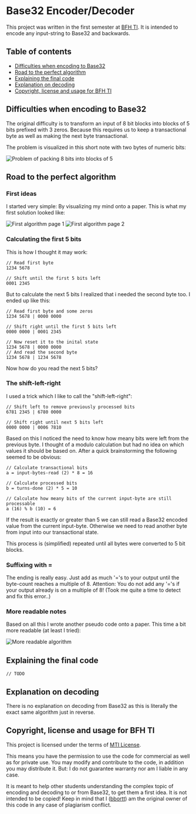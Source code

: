 # Base32 Encoder/Decoder

This project was written in the first semester at [BFH TI](https://www.ti.bfh.ch/). It is intended to encode any input-string to Base32 and backwards.

## Table of contents

* [Difficulties when encoding to Base32](#difficulties-when-encoding-to-base32)
* [Road to the perfect algorithm](#road-to-the-perfect-algorithm)
* [Explaining the final code](#explaining-the-final-code)
* [Explanation on decoding](#explanation-on-decoding)
* [Copyright, license and usage for BFH TI](#copyright-license-and-usage-for-bfh-ti)

## Difficulties when encoding to Base32

The original difficulty is to transform an input of 8 bit blocks into blocks of 5 bits prefixed with 3 zeros. Because this requires us to keep a transactional byte as well as making the next byte transactional.

The problem is visualized in this short note with two bytes of numeric bits:

![Problem of packing 8 bits into blocks of 5](https://github.com/bbortt/assembly-binary-2-base32/blob/master/notes/original_problem_on_block_size.jpg)

## Road to the perfect algorithm

### First ideas

I started very simple: By visualizing my mind onto a paper. This is what my first solution looked like:

![First algorithm page 1](https://github.com/bbortt/assembly-binary-2-base32/blob/master/notes/idea_on_algorithm_page_1.jpg)
![First algorithm page 2](https://github.com/bbortt/assembly-binary-2-base32/blob/master/notes/idea_on_algorithm_page_2.jpg)

### Calculating the first 5 bits

This is how I thought it may work:
```
// Read first byte
1234 5678

// Shift until the first 5 bits left
0001 2345
```
But to calculate the next 5 bits I realized that i needed the second byte too. I ended up like this:
```
// Read first byte and some zeros
1234 5678 | 0000 0000

// Shift right until the first 5 bits left
0000 0000 | 0001 2345

// Now reset it to the inital state
1234 5678 | 0000 0000
// And read the second byte
1234 5678 | 1234 5678
```
Now how do you read the next 5 bits?

### The shift-left-right

I used a trick which I like to call the "shift-left-right":
```
// Shift left to remove previously processed bits
6781 2345 | 6780 0000

// Shift right until next 5 bits left
0000 0000 | 0006 7810
```
Based on this I noticed the need to know how meany bits were left from the previous byte. I thought of a modulo calculation but had no idea on which values it should be based on. After a quick brainstorming the following seemed to be obvious:
```
// Calculate transactional bits
a = input-bytes-read (2) * 8 = 16

// Calculate processed bits
b = turns-done (2) * 5 = 10

// Calculate how meany bits of the current input-byte are still processable
a (16) % b (10) = 6
```
If the result is exactly or greater than 5 we can still read a Base32 encoded value from the current input-byte. Otherwise we need to read another byte from input into our transactional state.

This process is (simplified) repeated until all bytes were converted to 5 bit blocks.

### Suffixing with =

The ending is really easy. Just add as much '='s to your output until the byte-count reaches a multiple of 8. Attention: You do not add any '='s if your output already is on a multiple of 8! (Took me quite a time to detect and fix this error..)

### More readable notes

Based on all this I wrote another pseudo code onto a paper. This time a bit more readable (at least I tried):

![More readable algorithm](https://github.com/bbortt/assembly-binary-2-base32/blob/master/notes/more_readable_algorithm.jpg)

## Explaining the final code

`// TODO`

## Explanation on decoding

There is no explanation on decoding from Base32 as this is literally the exact same algorithm just in reverse.

## Copyright, license and usage for BFH TI

This project is licensed under the terms of [MTI License](https://github.com/bbortt/assembly-binary-2-base32/blob/master/LICENSE).

This means you have the permission to use the code for commercial as well as for private use. You may modify and contribute to the code, in addition you may distribute it. But: I do not guarantee warranty nor am I liable in any case.

It is meant to help other students understanding the complex topic of encoding and decoding to or from Base32, to get them a first idea. It is not intended to be copied! Keep in mind that I ([bbortt](https://github.com/bbortt)) am the original owner of this code in any case of plagiarism conflict.
